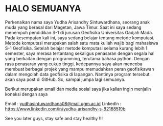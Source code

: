 # HALO SEMUANYA
Perkenalkan nama saya Yudha Arisandhy Sintuwardhana, seorang anak muda yang berasal dari Magetan, Jawa Timur. Saat ini saya sedang menempuh pendidikan S-1 di jurusan Geofisika Universitas Gadjah Mada. Pada kesempatan kali ini, saya sedang belajar tentang metode komputasi. Metode komputasi merupakan salah satu mata kuliah wajib bagi mahasiswa S-1 Geofisika. Setelah belajar metode komputasi selama kurang lebih 1 semester, saya merasa tertantang sekaligus penasaran dengan segala hal yang berkaitan dengan programming, terutama bahasa python. Dengan rasa penasaran yang cukup tinggi, kedepannya saya akan mencoba membuat berbagai projek yang mampu memudahkan peran geofisikawan dalam mengolah data geofisika di lapangan. Nantinya program tersebut akan saya post di GitHub. So, sampai jumpa lagi semuanya.

Berikut merupakan email dan media sosial saya jika kalian ingin menjalin koneksi dengan saya

Email : yudhasintuwardhana08@mail.ugm.ac.id
LinkedIn : https://www.linkedin.com/in/yudha-arisandhy-s-82188519b

See you later guys, stay safe and stay healthy !!!
